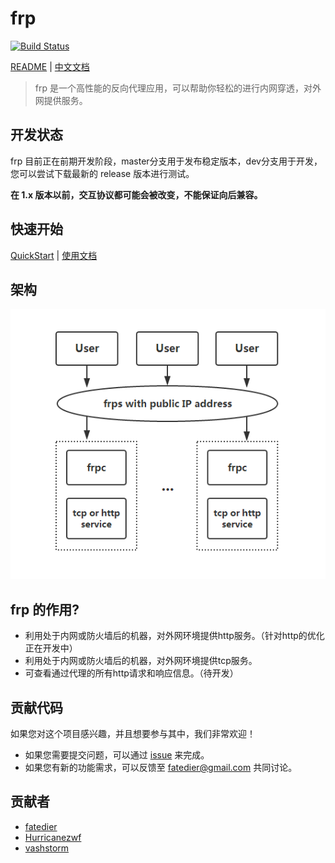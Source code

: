 # frp

[![Build Status](https://travis-ci.org/fatedier/frp.svg)](https://travis-ci.org/fatedier/frp)

[README](README.md) | [中文文档](README_zh.md)

>frp 是一个高性能的反向代理应用，可以帮助你轻松的进行内网穿透，对外网提供服务。

## 开发状态

frp 目前正在前期开发阶段，master分支用于发布稳定版本，dev分支用于开发，您可以尝试下载最新的 release 版本进行测试。

**在 1.x 版本以前，交互协议都可能会被改变，不能保证向后兼容。**

## 快速开始

[QuickStart](doc/quick_start_en.md) | [使用文档](doc/quick_start_zh.md)

## 架构

![architecture](doc/pic/architecture.png)

## frp 的作用?

* 利用处于内网或防火墙后的机器，对外网环境提供http服务。（针对http的优化正在开发中）
* 利用处于内网或防火墙后的机器，对外网环境提供tcp服务。
* 可查看通过代理的所有http请求和响应信息。（待开发）

## 贡献代码

如果您对这个项目感兴趣，并且想要参与其中，我们非常欢迎！

* 如果您需要提交问题，可以通过 [issue](https://github.com/fatedier/frp/issues) 来完成。
* 如果您有新的功能需求，可以反馈至 fatedier@gmail.com 共同讨论。

## 贡献者

* [fatedier](https://github.com/fatedier)
* [Hurricanezwf](https://github.com/Hurricanezwf)
* [vashstorm](https://github.com/vashstorm)
